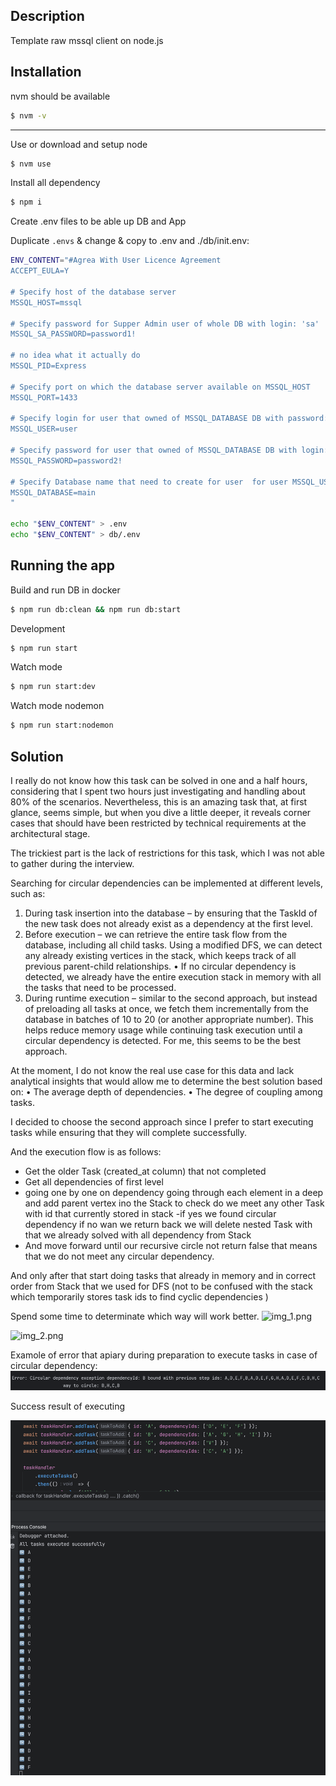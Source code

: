 ## Description
Template raw mssql client on node.js

## Installation

nvm should be available
```sh
$ nvm -v
```
---
Use or download and setup node
```bash
$ nvm use
```
Install all dependency
```bash
$ npm i
```
Create .env files to be able up DB and App

Duplicate `.envs` & change & copy to .env and ./db/init.env:
```bash
ENV_CONTENT="#Agrea With User Licence Agreement
ACCEPT_EULA=Y

# Specify host of the database server
MSSQL_HOST=mssql

# Specify password for Supper Admin user of whole DB with login: 'sa'
MSSQL_SA_PASSWORD=password1!

# no idea what it actually do
MSSQL_PID=Express

# Specify port on which the database server available on MSSQL_HOST 
MSSQL_PORT=1433

# Specify login for user that owned of MSSQL_DATABASE DB with password: MSSQL_PASSWORD
MSSQL_USER=user

# Specify password for user that owned of MSSQL_DATABASE DB with login: MSSQL_USER
MSSQL_PASSWORD=password2!

# Specify Database name that need to create for user  for user MSSQL_USER
MSSQL_DATABASE=main
"

echo "$ENV_CONTENT" > .env 
echo "$ENV_CONTENT" > db/.env
```

## Running the app
Build and run DB in docker
```bash
$ npm run db:clean && npm run db:start
```

Development
```bash
$ npm run start
```

Watch mode
```bash
$ npm run start:dev
```

Watch mode nodemon
```bash
$ npm run start:nodemon
```

## Solution 

I really do not know how this task can be solved in one and a half hours, considering that I spent two hours just investigating and handling about 80% of the scenarios. Nevertheless, this is an amazing task that, at first glance, seems simple, but when you dive a little deeper, it reveals corner cases that should have been restricted by technical requirements at the architectural stage.

The trickiest part is the lack of restrictions for this task, which I was not able to gather during the interview.

Searching for circular dependencies can be implemented at different levels, such as:
1.	During task insertion into the database – by ensuring that the TaskId of the new task does not already exist as a dependency at the first level.
2.	Before execution – we can retrieve the entire task flow from the database, including all child tasks. Using a modified DFS, we can detect any already existing vertices in the stack, which keeps track of all previous parent-child relationships.
•	If no circular dependency is detected, we already have the entire execution stack in memory with all the tasks that need to be processed.
3.	During runtime execution – similar to the second approach, but instead of preloading all tasks at once, we fetch them incrementally from the database in batches of 10 to 20 (or another appropriate number). This helps reduce memory usage while continuing task execution until a circular dependency is detected. For me, this seems to be the best approach.

At the moment, I do not know the real use case for this data and lack analytical insights that would allow me to determine the best solution based on:
•	The average depth of dependencies.
•	The degree of coupling among tasks.

I decided to choose the second approach since I prefer to start executing tasks while ensuring that they will complete successfully.

And the execution flow is as follows:

- Get the older Task (created_at column) that not completed
- Get all dependencies of first level 
- going one by one on dependency going through each element in a deep and add parent vertex ino the Stack to check 
do we meet any other Task with id that currently stored in stack -if yes we found circular dependency 
if no wan we return back we will delete nested Task with that we already solved with all dependency from Stack
- And move forward until our recursive circle not return false that means that we do not meet any circular dependency. 

And only after that start doing tasks that already in memory and in correct order from Stack that we used for DFS 
(not to be confused with the stack which temporarily stores task ids to find cyclic dependencies )

Spend some time to determinate which way will work better.
![img_1.png](img_1.png)

![img_2.png](img_2.png)


Examole of error that apiary during preparation to execute tasks in case of circular dependency:
![img.png](img.png)

Success result of executing 

![img_3.png](img_3.png)
